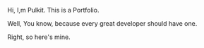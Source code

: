 Hi, I,m Pulkit. This is a Portfolio.

Well, You know, because every great developer should have one.

Right, so here's mine.
